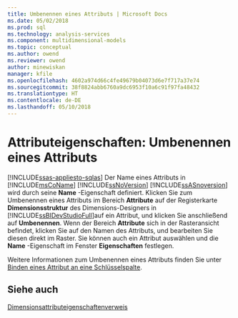 ```yaml
---
title: Umbenennen eines Attributs | Microsoft Docs
ms.date: 05/02/2018
ms.prod: sql
ms.technology: analysis-services
ms.component: multidimensional-models
ms.topic: conceptual
ms.author: owend
ms.reviewer: owend
author: minewiskan
manager: kfile
ms.openlocfilehash: 4602a974d66c4fe49679b04073d6e7f717a37e74
ms.sourcegitcommit: 38f8824abb6760a9dc6953f10a6c91f97fa48432
ms.translationtype: HT
ms.contentlocale: de-DE
ms.lasthandoff: 05/10/2018
---
```

# <a name="attribute-properties---rename-an-attribute"></a>Attributeigenschaften: Umbenennen eines Attributs
[!INCLUDE[ssas-appliesto-sqlas](../../includes/ssas-appliesto-sqlas.md)]
  Der Name eines Attributs in [!INCLUDE[msCoName](../../includes/msconame-md.md)] [!INCLUDE[ssNoVersion](../../includes/ssnoversion-md.md)] [!INCLUDE[ssASnoversion](../../includes/ssasnoversion-md.md)] wird durch seine **Name** -Eigenschaft definiert. Klicken Sie zum Umbenennen eines Attributs im Bereich **Attribute** auf der Registerkarte **Dimensionsstruktur** des Dimensions-Designers in [!INCLUDE[ssBIDevStudioFull](../../includes/ssbidevstudiofull-md.md)]auf ein Attribut, und klicken Sie anschließend auf **Umbenennen**. Wenn der Bereich **Attribute** sich in der Rasteransicht befindet, klicken Sie auf den Namen des Attributs, und bearbeiten Sie diesen direkt im Raster. Sie können auch ein Attribut auswählen und die **Name** -Eigenschaft im Fenster **Eigenschaften** festlegen.  
  
 Weitere Informationen zum Umbenennen eines Attributs finden Sie unter [Binden eines Attribut an eine Schlüsselspalte](../../analysis-services/multidimensional-models/attribute-properties-bind-an-attribute-to-a-key-column.md).  
  
## <a name="see-also"></a>Siehe auch  
 [Dimensionsattributeigenschaftenverweis](../../analysis-services/multidimensional-models/dimension-attribute-properties-reference.md)  
  
  

